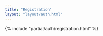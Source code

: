 ```yaml
---
title: "Registration"
layout: "layout/auth.html"
---
```


 {% include "partial/auth/registration.html" %}
